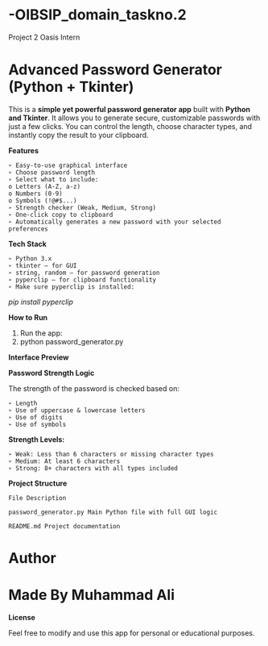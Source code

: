 # -OIBSIP_domain_taskno.2
Project 2 Oasis Intern
# Advanced Password Generator (Python + Tkinter)

This is a **simple yet powerful password generator app** built with **Python and Tkinter**. It allows
you to generate secure, customizable passwords with just a few clicks. You can control the
length, choose character types, and instantly copy the result to your clipboard.

**Features**

```
➢ Easy-to-use graphical interface
➢ Choose password length
➢ Select what to include:
o Letters (A-Z, a-z)
o Numbers (0-9)
o Symbols (!@#$...)
➢ Strength checker (Weak, Medium, Strong)
➢ One-click copy to clipboard
➢ Automatically generates a new password with your selected preferences
```
**Tech Stack**

```
➢ Python 3.x
➢ tkinter – for GUI
➢ string, random – for password generation
➢ pyperclip – for clipboard functionality
➢ Make sure pyperclip is installed:
```
_pip install pyperclip_

**How to Run**

1. Run the app:
2. python password_generator.py


**Interface Preview**


**Password Strength Logic**

The strength of the password is checked based on:

```
➢ Length
➢ Use of uppercase & lowercase letters
➢ Use of digits
➢ Use of symbols
```

**Strength Levels:**

```
➢ Weak: Less than 6 characters or missing character types
➢ Medium: At least 6 characters
➢ Strong: 8+ characters with all types included
```
**Project Structure**

```
File Description
```
```
password_generator.py Main Python file with full GUI logic
```
```
README.md Project documentation
```
# Author

# Made By Muhammad Ali

**License**

Feel free to modify and use this app for personal or educational purposes.
